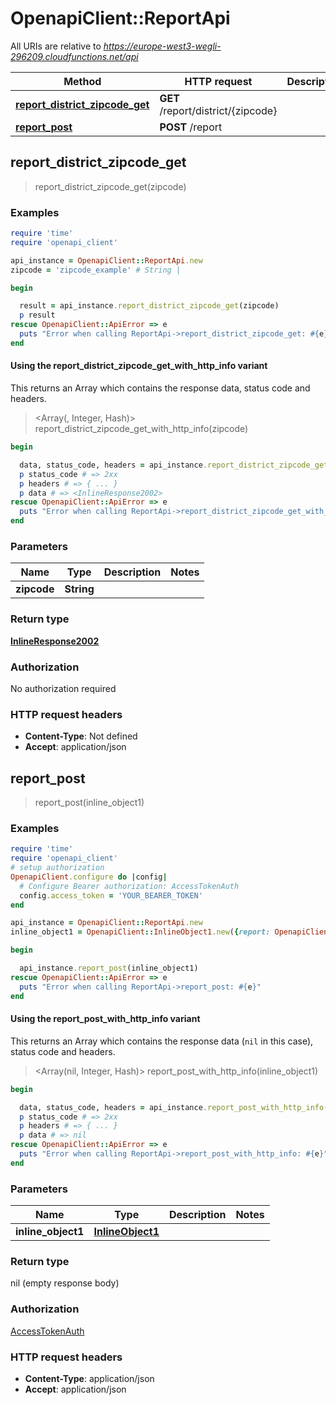 # OpenapiClient::ReportApi

All URIs are relative to *https://europe-west3-wegli-296209.cloudfunctions.net/api*

| Method                                                                      | HTTP request                       | Description |
| --------------------------------------------------------------------------- | ---------------------------------- | ----------- |
| [**report_district_zipcode_get**](ReportApi.md#report_district_zipcode_get) | **GET** /report/district/{zipcode} |             |
| [**report_post**](ReportApi.md#report_post)                                 | **POST** /report                   |             |

## report_district_zipcode_get

> <InlineResponse2002> report_district_zipcode_get(zipcode)

### Examples

```ruby
require 'time'
require 'openapi_client'

api_instance = OpenapiClient::ReportApi.new
zipcode = 'zipcode_example' # String |

begin

  result = api_instance.report_district_zipcode_get(zipcode)
  p result
rescue OpenapiClient::ApiError => e
  puts "Error when calling ReportApi->report_district_zipcode_get: #{e}"
end
```

#### Using the report_district_zipcode_get_with_http_info variant

This returns an Array which contains the response data, status code and headers.

> <Array(<InlineResponse2002>, Integer, Hash)> report_district_zipcode_get_with_http_info(zipcode)

```ruby
begin

  data, status_code, headers = api_instance.report_district_zipcode_get_with_http_info(zipcode)
  p status_code # => 2xx
  p headers # => { ... }
  p data # => <InlineResponse2002>
rescue OpenapiClient::ApiError => e
  puts "Error when calling ReportApi->report_district_zipcode_get_with_http_info: #{e}"
end
```

### Parameters

| Name        | Type       | Description | Notes |
| ----------- | ---------- | ----------- | ----- |
| **zipcode** | **String** |             |       |

### Return type

[**InlineResponse2002**](InlineResponse2002.md)

### Authorization

No authorization required

### HTTP request headers

- **Content-Type**: Not defined
- **Accept**: application/json

## report_post

> report_post(inline_object1)

### Examples

```ruby
require 'time'
require 'openapi_client'
# setup authorization
OpenapiClient.configure do |config|
  # Configure Bearer authorization: AccessTokenAuth
  config.access_token = 'YOUR_BEARER_TOKEN'
end

api_instance = OpenapiClient::ReportApi.new
inline_object1 = OpenapiClient::InlineObject1.new({report: OpenapiClient::Report.new}) # InlineObject1 |

begin

  api_instance.report_post(inline_object1)
rescue OpenapiClient::ApiError => e
  puts "Error when calling ReportApi->report_post: #{e}"
end
```

#### Using the report_post_with_http_info variant

This returns an Array which contains the response data (`nil` in this case), status code and headers.

> <Array(nil, Integer, Hash)> report_post_with_http_info(inline_object1)

```ruby
begin

  data, status_code, headers = api_instance.report_post_with_http_info(inline_object1)
  p status_code # => 2xx
  p headers # => { ... }
  p data # => nil
rescue OpenapiClient::ApiError => e
  puts "Error when calling ReportApi->report_post_with_http_info: #{e}"
end
```

### Parameters

| Name               | Type                                  | Description | Notes |
| ------------------ | ------------------------------------- | ----------- | ----- |
| **inline_object1** | [**InlineObject1**](InlineObject1.md) |             |       |

### Return type

nil (empty response body)

### Authorization

[AccessTokenAuth](../README.md#AccessTokenAuth)

### HTTP request headers

- **Content-Type**: application/json
- **Accept**: application/json
